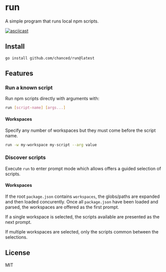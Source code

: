 # run

A simple program that runs local npm scripts.

[![asciicast](https://asciinema.org/a/Ei8b8iZBkj7qhYkPNMtC7WwFj.svg)](https://asciinema.org/a/Ei8b8iZBkj7qhYkPNMtC7WwFj)

## Install

```
go install github.com/chanced/run@latest
```

## Features

### Run a known script

Run npm scripts directly with arguments with:

```bash
run [script-name] [args...]
```

#### Workspaces

Specify any number of workspaces but they must come before the script name.

```bash
run -w my-workspace my-script --arg value
```

### Discover scripts

Execute `run` to enter prompt mode which allows offers a guided selection of scripts.

#### Workspaces

If the root `package.json` contains `workspaces`, the globs/paths are expanded
and then loaded concurently. Once all `package.json` have been loaded and
parsed, the workspaces are offered as the first prompt.

If a single workspace is selected, the scripts available are presented as the
next prompt.

If multiple workspaces are selected, only the scripts common between the
selections.

## License

MIT
